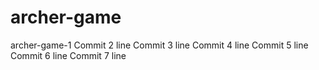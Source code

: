 # archer-game
archer-game-1
Commit 2 line
Commit 3 line
Commit 4 line
Commit 5 line
Commit 6 line
Commit 7 line
